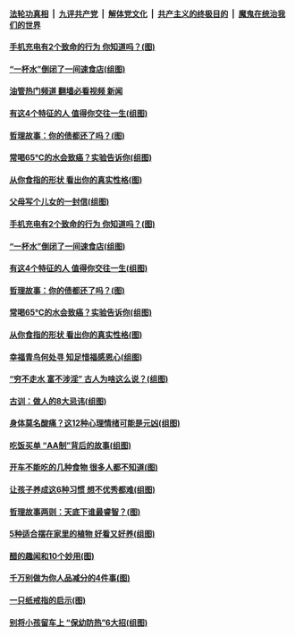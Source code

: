 ####  [法轮功真相](../../../../basic/blob/master/README.md?t=07220932) &nbsp;|&nbsp; [九评共产党](../../../../9ping.md/blob/master/README.md?t=07220932) &nbsp;|&nbsp; [解体党文化](../../../../jtdwh.md/blob/master/README.md?t=07220932)  &nbsp;|&nbsp; [共产主义的终极目的](../../../../gczydzjmd.md/blob/master/README.md?t=07220932) &nbsp;|&nbsp; [魔鬼在统治我们的世界](../../../../mgztzwmdsj.md/blob/master/README.md?t=07220932) 

#### [手机充电有2个致命的行为 你知道吗？(图)](../pages/p8/1012222.md?t=07220932) 

#### [“一杯水”倒闭了一间速食店(组图)](../pages/p8/1012174.md?t=07220932) 

#### [油管热门频道 翻墙必看视频 新闻](http://45.76.130.85:81/youtube.html?07220932)

#### [有这4个特征的人 值得你交往一生(组图)](../pages/p8/1010843.md?t=07220932) 

#### [哲理故事：你的债都还了吗？(图)](../pages/p8/1012191.md?t=07220932) 

#### [常喝65℃的水会致癌？实验告诉你(组图)](../pages/p8/1010932.md?t=07220932) 

#### [从你食指的形状 看出你的真实性格(图)](../pages/p8/1012186.md?t=07220932) 

#### [父母写个儿女的一封信(组图)](../pages/p8/1012216.md?t=07220932) 

#### [手机充电有2个致命的行为 你知道吗？(图)](../pages/p8/1012222.md?t=07220932) 

#### [“一杯水”倒闭了一间速食店(组图)](../pages/p8/1012174.md?t=07220932) 

#### [有这4个特征的人 值得你交往一生(组图)](../pages/p8/1010843.md?t=07220932) 

#### [哲理故事：你的债都还了吗？(图)](../pages/p8/1012191.md?t=07220932) 

#### [常喝65℃的水会致癌？实验告诉你(组图)](../pages/p8/1010932.md?t=07220932) 

#### [从你食指的形状 看出你的真实性格(图)](../pages/p8/1012186.md?t=07220932) 

#### [幸福青鸟何处寻 知足惜福感恩心(组图)](../pages/p8/1010222.md?t=07220932) 

#### [“穷不走水 富不涉淫” 古人为啥这么说？(组图)](../pages/p8/1010357.md?t=07220932) 

#### [古训：做人的8大忌讳(组图)](../pages/p8/1012032.md?t=07220932) 

#### [身体莫名酸痛？这12种心理情绪可能是元凶(组图)](../pages/p8/1012068.md?t=07220932) 

#### [吃饭买单 “AA制”背后的故事(组图)](../pages/p8/1012034.md?t=07220932) 

#### [开车不能吃的几种食物 很多人都不知道(图)](../pages/p8/1012013.md?t=07220932) 

#### [让孩子养成这6种习惯 想不优秀都难(组图)](../pages/p8/1011969.md?t=07220932) 

#### [哲理故事两则：天底下谁最睿智？(图)](../pages/p8/1011776.md?t=07220932) 

#### [5种适合摆在家里的植物 好看又好养(组图)](../pages/p8/1011526.md?t=07220932) 

#### [醋的趣闻和10个妙用(图)](../pages/p8/1011057.md?t=07220932) 

#### [千万别做为你人品减分的4件事(图)](../pages/p8/1011767.md?t=07220932) 

#### [一只纸戒指的启示(图)](../pages/p8/1011579.md?t=07220932) 

#### [别将小孩留车上 “保幼防热”6大招(组图)](../pages/p8/1011229.md?t=07220932) 

<img src='http://gfw-breaker.win/goodnews/indexes/p8.md' width='0px' height='0px'/>
